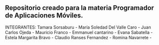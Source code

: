 ## Repositorio creado para la materia Programador de Aplicaciones Móviles.

   INTEGRANTES:
Tamara Sorsaburu -
María Soledad Del Valle Caro -
Juan Carlos Ojeda -
Mauricio Franco - 
Emmanuel cantarino -
Evana Sabatella -
Estela Margarita Bravo -
Claudio Ranses Fernandez -
Romina Navarrete - 
